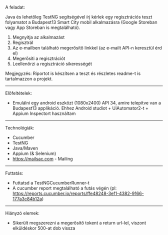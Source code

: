 A feladat:

Java és lehetőleg TestNG segítségével írj kérlek egy regisztrációs teszt folyamatot a Budapest13 Smart City mobil
alkalmazásra
(Google Storeban vagy App Storeban is megtalálható).

1. Megnyitja az alkalmazást
2. Regisztrál
3. Az e-mailben található megerősítő linkkel (az e-mailt API-n keresztül érd el)
4. Megerősíti a regisztrációt
5. Leellenőrzi a regisztráció sikerességét

Megjegyzés: Riportot is készítsen a teszt és részletes readme-t is tartalmazzon a projekt.


--------------------------------------------------------------------------------------------

Előfeltételek:

- Emulálni egy android eszközt (1080x2400) API 34, amire telepítve van a Budapest13 applikáció.
    Ehhez Android studiot + UiAutomator2-t + Appium Inspectort használtam

--------------------------------------------------------------------------------------------

Technológiák:

- Cucumber
- TestNG
- Java/Maven
- Appium (& Selenium)
- https://mailsac.com - Mailing

--------------------------------------------------------------------------------------------

Futtatás:

- Futtatsd a TestNGCucumberRunner-t
- A cucumber report megtalálható a futás végén 
(pl:  https://reports.cucumber.io/reports/ffe48248-3ef1-4382-9166-177a3c84b12a)

--------------------------------------------------------------------------------------------

Hiányzó elemek:

- Sikerült megszerezni a megerősítő tokent a return url-lel, viszont elküldéskor 500-at dob vissza
